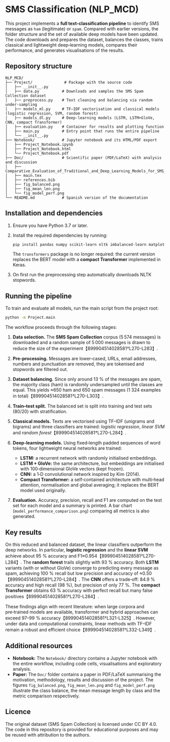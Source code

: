 # SMS Classification (NLP_MCD)

This project implements a **full text‑classification pipeline** to identify SMS messages as `ham` (legitimate) or `spam`. Compared with earlier versions, the folder structure and the set of available deep models have been updated. The code downloads and prepares the dataset, balances the classes, trains classical and lightweight deep‑learning models, compares their performance, and generates visualisations of the results.

## Repository structure

```
NLP_MCD/
├── Project/              # Package with the source code
│   ├── __init__.py
│   ├── data.py          # Downloads and samples the SMS Spam Collection dataset
│   ├── preprocess.py    # Text cleaning and balancing via random under‑sampling
│   ├── models_ml.py     # TF–IDF vectorisation and classical models (logistic regression, SVM, random forest)
│   ├── models_dl.py     # Deep‑learning models (LSTM, LSTM+GloVe, CNN, compact Transformer)
│   ├── evaluation.py    # Container for results and plotting function
│   ├── main.py          # Entry point that runs the entire pipeline
│   └── __init__.py
├── Notebook/            # Jupyter notebook and its HTML/PDF export
│   ├── Project_Notebook.ipynb
│   ├── Project_Notebook.html
│   └── Project_Notebook.pdf
├── Doc/                 # Scientific paper (PDF/LaTeX) with analysis and discussion
│   ├── Comparative_Evaluation_of_Traditional_and_Deep_Learning_Models_for_SMS_Spam_Detection.pdf
│   ├── main.tex
│   ├── references.bib
│   ├── fig_balanced.png
│   ├── fig_mean_len.png
│   └── fig_model_perf.png
└── README.md            # Spanish version of the documentation
```

## Installation and dependencies

1. Ensure you have Python 3.7 or later.
2. Install the required dependencies by running:

   ```bash
   pip install pandas numpy scikit-learn nltk imbalanced-learn matplotlib seaborn datasets tensorflow==2.* gensim
   ```

   The `transformers` package is no longer required: the current version replaces the BERT model with a **compact Transformer** implemented in Keras.

3. On first run the preprocessing step automatically downloads NLTK stopwords.

## Running the pipeline

To train and evaluate all models, run the main script from the project root:

```bash
python -m Project.main
```

The workflow proceeds through the following stages:

1. **Data selection.** The **SMS Spam Collection** corpus (5 574 messages) is downloaded and a random sample of 5 000 messages is drawn to reduce the size of the experiment【899904514028581†L270-L283】.
2. **Pre‑processing.** Messages are lower‑cased, URLs, email addresses, numbers and punctuation are removed, they are tokenised and stopwords are filtered out.
3. **Dataset balancing.** Since only around 13 % of the messages are spam, the majority class (ham) is randomly undersampled until the classes are equal. This yields ≈650 ham and 650 spam messages (1 324 examples in total)【899904514028581†L270-L303】.
4. **Train–test split.** The balanced set is split into training and test sets (80/20) with stratification.
5. **Classical models.** Texts are vectorised using TF–IDF (unigrams and bigrams) and three classifiers are trained: *logistic regression*, *linear SVM* and *random forest*【899904514028581†L270-L284】.
6. **Deep‑learning models.** Using fixed‑length padded sequences of word tokens, four lightweight neural networks are trained:
   - **LSTM:** a recurrent network with randomly initialised embeddings.
   - **LSTM + GloVe:** the same architecture, but embeddings are initialised with 100‑dimensional GloVe vectors (kept frozen).
   - **CNN:** a 1‑D convolutional network inspired by Kim (2014).
   - **Compact Transformer:** a self‑contained architecture with multi‑head attention, normalisation and global averaging; it replaces the BERT model used originally.

7. **Evaluation.** Accuracy, precision, recall and F1 are computed on the test set for each model and a summary is printed. A bar chart (`model_performance_comparison.png`) comparing all metrics is also generated.

## Key results

On this reduced and balanced dataset, the linear classifiers outperform the deep networks. In particular, **logistic regression** and the **linear SVM** achieve about 95 % accuracy and F1≈0.954【899904514028581†L270-L284】. The **random forest** trails slightly with 93 % accuracy. Both **LSTM** variants (with or without GloVe) converge to predicting every message as spam, achieving 100 % recall but low precision and accuracy of ≈0.50【899904514028581†L270-L284】. The **CNN** offers a trade‑off: 84.9 % accuracy and high recall (98 %), but precision of only 77 %. The **compact Transformer** obtains 63 % accuracy with perfect recall but many false positives【899904514028581†L270-L284】.

These findings align with recent literature: when large corpora and pre‑trained models are available, transformer and hybrid approaches can exceed 97–99 % accuracy【899904514028581†L321-L325】. However, under data and computational constraints, linear methods with TF–IDF remain a robust and efficient choice【899904514028581†L332-L349】.

## Additional resources

* **Notebook:** The `Notebook/` directory contains a Jupyter notebook with the entire workflow, including code cells, visualisations and exploratory analysis.
* **Paper:** The `Doc/` folder contains a paper in PDF/LaTeX summarising the motivation, methodology, results and discussion of the project. The figures `fig_balanced.png`, `fig_mean_len.png` and `fig_model_perf.png` illustrate the class balance, the mean message length by class and the metric comparison respectively.

## Licence

The original dataset (SMS Spam Collection) is licensed under CC BY 4.0. The code in this repository is provided for educational purposes and may be reused with attribution to the authors.